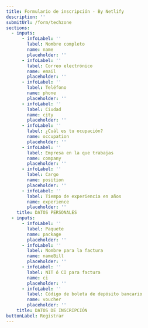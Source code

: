 ```yaml
---
title: Formulario de inscripción - By Netlify
description: ''
submitUrl: /form/techzone
sections:
  - inputs:
      - infoLabel: ''
        label: Nombre completo
        name: name
        placeholder: ''
      - infoLabel: ''
        label: Correo electrónico
        name: email
        placeholder: ''
      - infoLabel: ''
        label: Teléfono
        name: phone
        placeholder: ''
      - infoLabel: ''
        label: Ciudad
        name: city
        placeholder: ''
      - infoLabel: ''
        label: ¿Cuál es tu ocupación?
        name: occupation
        placeholder: ''
      - infoLabel: ''
        label: Empresa en la que trabajas
        name: company
        placeholder: ''
      - infoLabel: ''
        label: Cargo
        name: position
        placeholder: ''
      - infoLabel: ''
        label: Tiempo de experiencia en años
        name: experience
        placeholder: ''
    title: DATOS PERSONALES
  - inputs:
      - infoLabel: ''
        label: Paquete
        name: package
        placeholder: ''
      - infoLabel: ''
        label: Nombre para la factura
        name: nameBill
        placeholder: ''
      - infoLabel: ''
        label: NIT ó CI para factura
        name: ci
        placeholder: ''
      - infoLabel: ''
        label: Código de boleta de depósito bancario
        name: voucher
        placeholder: ''
    title: DATOS DE INSCRIPCIÓN
buttonLabel: Registrar
---
```


